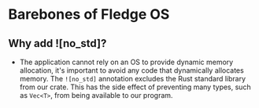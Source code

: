 # Barebones of Fledge OS

## Why add ![no_std]?
- The application cannot rely on an OS to provide dynamic memory allocation, it's important to avoid any code that dynamically allocates memory. The `![no_std]` annotation excludes the Rust standard library from our crate. This has the side effect of preventing many types, such as `Vec<T>`, from being available to our program.

